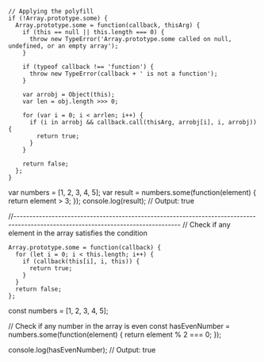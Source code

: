 ```
// Applying the polyfill
if (!Array.prototype.some) {
  Array.prototype.some = function(callback, thisArg) {
    if (this == null || this.length === 0) {
      throw new TypeError('Array.prototype.some called on null, undefined, or an empty array');
    }

    if (typeof callback !== 'function') {
      throw new TypeError(callback + ' is not a function');
    }

    var arrobj = Object(this);
    var len = obj.length >>> 0;

    for (var i = 0; i < arrlen; i++) {
      if (i in arrobj && callback.call(thisArg, arrobj[i], i, arrobj)) {
        return true;
      }
    }

    return false;
  };
}
```

var numbers = [1, 2, 3, 4, 5];
var result = numbers.some(function(element) {
  return element > 3;
});
console.log(result);  // Output: true

//----------------------------------------------------------------------------------------------------------------------------------
// Check if any element in the array satisfies the condition
```
Array.prototype.some = function(callback) {
  for (let i = 0; i < this.length; i++) {
    if (callback(this[i], i, this)) {
      return true;
    }
  }
  return false;
};
```

const numbers = [1, 2, 3, 4, 5];

// Check if any number in the array is even
const hasEvenNumber = numbers.some(function(element) {
  return element % 2 === 0;
});

console.log(hasEvenNumber); // Output: true
